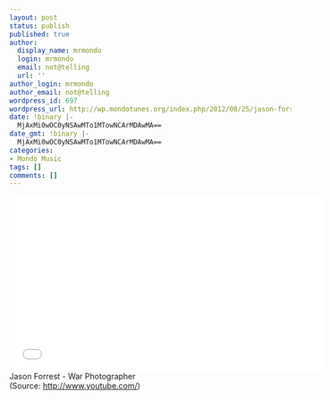 ```yaml
---
layout: post
status: publish
published: true
author:
  display_name: mrmondo
  login: mrmondo
  email: not@telling
  url: ''
author_login: mrmondo
author_email: not@telling
wordpress_id: 697
wordpress_url: http://wp.mondotunes.org/index.php/2012/08/25/jason-forrest-war-photographer/
date: !binary |-
  MjAxMi0wOC0yNSAwMTo1MTowNCArMDAwMA==
date_gmt: !binary |-
  MjAxMi0wOC0yNSAwMTo1MTowNCArMDAwMA==
categories:
- Mondo Music
tags: []
comments: []
---
```

<iframe width="560" height="315" src="//www.youtube.com/embed/-3fa-sjsvno" frameborder="0"> </iframe>
Jason Forrest - War Photographer
<div class="attribution">(<span>Source:</span> <a href="http://www.youtube.com/">http://www.youtube.com/</a>)</div>
